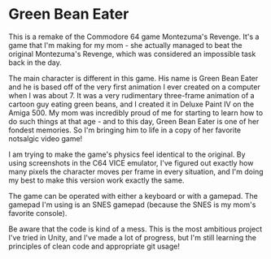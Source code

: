 # Green Bean Eater

This is a remake of the Commodore 64 game Montezuma's Revenge. It's a game that I'm making for my mom - she actually managed to beat the original Montezuma's Revenge, which was considered an impossible task back in the day.

The main character is different in this game. His name is Green Bean Eater and he is based off of the very first animation I ever created on a computer when I was about 7. It was a very rudimentary three-frame animation of a cartoon guy eating green beans, and I created it in Deluxe Paint IV on the Amiga 500. My mom was incredibly proud of me for starting to learn how to do such things at that age - and to this day, Green Bean Eater is one of her fondest memories. So I'm bringing him to life in a copy of her favorite notsalgic video game!

I am trying to make the game's physics feel identical to the original. By using screenshots in the C64 VICE emulator, I've figured out exactly how many pixels the character moves per frame in every situation, and I'm doing my best to make this version work exactly the same.

The game can be operated with either a keyboard or with a gamepad. The gamepad I'm using is an SNES gamepad (because the SNES is my mom's favorite console).

Be aware that the code is kind of a mess. This is the most ambitious project I've tried in Unity, and I've made a lot of progress, but I'm still learning the principles of clean code and appropriate git usage!
